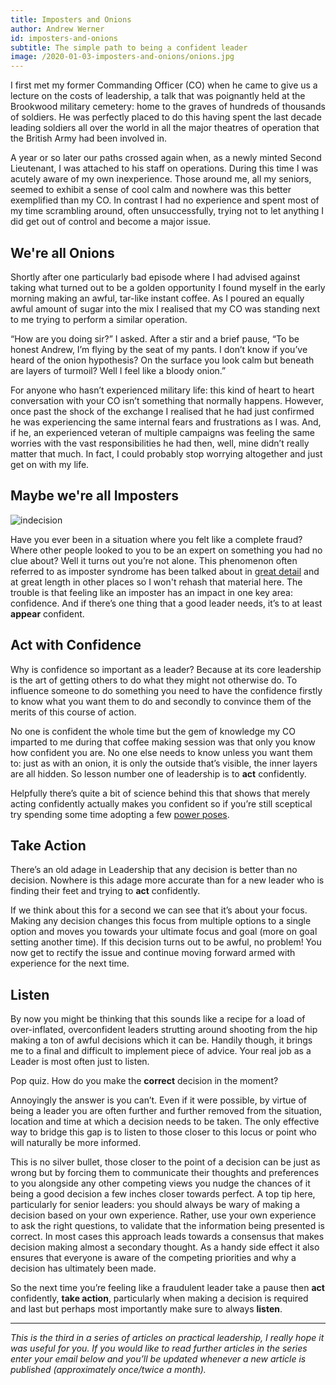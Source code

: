 ```yaml
---
title: Imposters and Onions
author: Andrew Werner
id: imposters-and-onions
subtitle: The simple path to being a confident leader
image: /2020-01-03-imposters-and-onions/onions.jpg
---
```


I first met my former Commanding Officer (CO) when he came to give us a lecture
on the costs of leadership, a talk that was poignantly held at the Brookwood
military cemetery: home to the graves of hundreds of thousands of soldiers. He
was perfectly placed to do this having spent the last decade leading soldiers
all over the world in all the major theatres of operation that the British Army
had been involved in.

A year or so later our paths crossed again when, as a newly minted Second
Lieutenant, I was attached to his staff on operations. During this time I was
acutely aware of my own inexperience. Those around me, all my seniors, seemed to
exhibit a sense of cool calm and nowhere was this better exemplified than my CO.
In contrast I had no experience and spent most of my time scrambling around,
often unsuccessfully, trying not to let anything I did get out of control and
become a major issue.

## We're all Onions

Shortly after one particularly bad episode where I had advised against taking
what turned out to be a golden opportunity I found myself in the early morning
making an awful, tar-like instant coffee. As I poured an equally awful amount of
sugar into the mix I realised that my CO was standing next to me trying to
perform a similar operation.

“How are you doing sir?” I asked. After a stir and a brief pause, “To be honest
Andrew, I’m flying by the seat of my pants. I don’t know if you’ve heard of the
onion hypothesis? On the surface you look calm but beneath are layers of
turmoil? Well I feel like a bloody onion.”

For anyone who hasn’t experienced military life: this kind of heart to heart
conversation with your CO isn’t something that normally happens. However, once
past the shock of the exchange I realised that he had just confirmed he was
experiencing the same internal fears and frustrations as I was. And, if he, an
experienced veteran of multiple campaigns was feeling the same worries with the
vast responsibilities he had then, well, mine didn’t really matter that much.
In fact, I could probably stop worrying altogether and just get on with my life.

## Maybe we're all Imposters

![indecision](/posts/indecision.jpg)

Have you ever been in a situation where you felt like a complete fraud? Where
other people looked to you to be an expert on something you had no clue about?
Well it turns out you’re not alone. This phenomenon often referred to as
imposter syndrome has been talked about in [great detail](https://hbr.org/2008/05/overcoming-imposter-syndrome)
and at great length in other places so I won't rehash that material here. The
trouble is that feeling like an imposter has an impact in one key area:
confidence. And if there’s one thing that a good leader needs, it’s to at least
**appear** confident.

## Act with Confidence

Why is confidence so important as a leader? Because at its core leadership is
the art of getting others to do what they might not otherwise do. To influence
someone to do something you need to have the confidence firstly to know what you
want them to do and secondly to convince them of the merits of this course of
action.

No one is confident the whole time but the gem of knowledge my CO imparted to me
during that coffee making session was that only you know how confident you are.
No one else needs to know unless you want them to: just as with an onion, it is
only the outside that’s visible, the inner layers are all hidden. So lesson
number one of leadership is to **act** confidently.

Helpfully there’s quite a bit of science behind this that shows that merely
acting confidently actually makes you confident so if you’re still sceptical
try spending some time adopting a few [power poses](http://blog.ted.com/10-examples-of-how-power-posing-can-work-to-boost-your-confidence/).

## Take Action

There’s an old adage in Leadership that any decision is better than no decision.
Nowhere is this adage more accurate than for a new leader who is finding their
feet and trying to **act** confidently.

If we think about this for a second we can see that it’s about your focus.
Making any decision changes this focus from multiple options to a single option
and moves you towards your ultimate focus and goal (more on goal setting another
time). If this decision turns out to be awful, no problem! You now get to
rectify the issue and continue moving forward armed with experience for the
next time.

## Listen

By now you might be thinking that this sounds like a recipe for a load of
over-inflated, overconfident leaders strutting around shooting from the hip
making a ton of awful decisions which it can be. Handily though, it brings me to
a final and difficult to implement piece of advice. Your real job as a Leader is
most often just to listen.

Pop quiz. How do you make the **correct** decision in the moment?

Annoyingly the answer is you can’t. Even if it were possible, by virtue of being
a leader you are often further and further removed from the situation, location
and time at which a decision needs to be taken. The only effective way to bridge
this gap is to listen to those closer to this locus or point who will naturally
be more informed.

This is no silver bullet, those closer to the point of a decision can be just as
wrong but by forcing them to communicate their thoughts and preferences to you
alongside any other competing views you nudge the chances of it being a good
decision a few inches closer towards perfect. A top tip here, particularly for
senior leaders: you should always be wary of making a decision based on your own
experience. Rather, use your own experience to ask the right questions, to
validate that the information being presented is correct. In most cases this
approach leads towards a consensus that makes decision making almost a secondary
thought. As a handy side effect it also ensures that everyone is aware of the
competing priorities and why a decision has ultimately been made.

So the next time you’re feeling like a fraudulent leader take a pause then
**act** confidently, **take action**, particularly when making a decision is
required and last but perhaps most importantly make sure to always **listen**.

---

_This is the third in a series of articles on practical leadership, I really
hope it was useful for you. If you would like to read further articles in the
series enter your email below and you’ll be updated whenever a new article is
published (approximately once/twice a month)._




